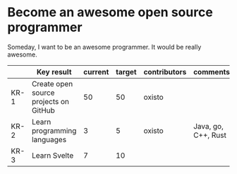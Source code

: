 # Become an awesome open source programmer

Someday, I want to be an awesome programmer. It would be really awesome.

|       | Key result                               | current  | target   | contributors         | comments             |
| ----- | ---------------------------------------- | -------- | -------- | -------------------- | -------------------- |
| KR-1  | Create open source projects on GitHub    | 50       | 50       | oxisto               |                      |
| KR-2  | Learn programming languages              | 3        | 5        | oxisto               | Java, go, C++, Rust  |
| KR-3  | Learn Svelte                             | 7        | 10       |                      |                      |
